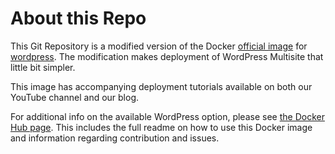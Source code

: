 # About this Repo

This Git Repository is a modified version of the Docker [official image](https://docs.docker.com/docker-hub/official_repos/) for [wordpress](https://registry.hub.docker.com/_/wordpress/). The modification makes deployment of WordPress Multisite that little bit simpler.

This image has accompanying deployment tutorials available on both our YouTube channel and our blog.

For additional info on the available WordPress option, please see [the Docker Hub page](https://registry.hub.docker.com/_/wordpress/). This includes the full readme on how to use this Docker image and information regarding contribution and issues.
